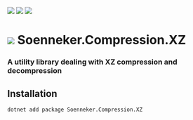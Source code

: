 ﻿[![](https://img.shields.io/nuget/v/soenneker.compression.xz.svg?style=for-the-badge)](https://www.nuget.org/packages/soenneker.compression.xz/)
[![](https://img.shields.io/github/actions/workflow/status/soenneker/soenneker.compression.xz/publish-package.yml?style=for-the-badge)](https://github.com/soenneker/soenneker.compression.xz/actions/workflows/publish-package.yml)
[![](https://img.shields.io/nuget/dt/soenneker.compression.xz.svg?style=for-the-badge)](https://www.nuget.org/packages/soenneker.compression.xz/)

# ![](https://user-images.githubusercontent.com/4441470/224455560-91ed3ee7-f510-4041-a8d2-3fc093025112.png) Soenneker.Compression.XZ
### A utility library dealing with XZ compression and decompression

## Installation

```
dotnet add package Soenneker.Compression.XZ
```
